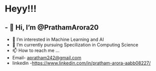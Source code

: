 # Heyy!!!

## - 👋 Hi, I’m @PrathamArora20 
- 👀 I’m interested in Machine Learning and AI
- 🌱 I’m currently pursuing Specilization in Computing Science
- 📫 How to reach me ...
- Email- apratham242@gmail.com
- linkedin -https://www.linkedin.com/in/pratham-arora-aabb08227/ 

<!---
PrathamArora20/PrathamArora20 is a ✨ special ✨ repository because its `README.md` (this file) appears on your GitHub profile.
You can click the Preview link to take a look at your changes.
--->
